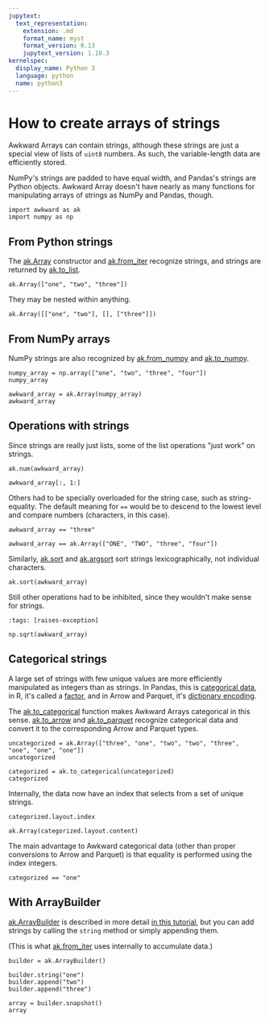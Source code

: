 ```yaml
---
jupytext:
  text_representation:
    extension: .md
    format_name: myst
    format_version: 0.13
    jupytext_version: 1.10.3
kernelspec:
  display_name: Python 3
  language: python
  name: python3
---
```


How to create arrays of strings
===============================

Awkward Arrays can contain strings, although these strings are just a special view of lists of `uint8` numbers. As such, the variable-length data are efficiently stored.

NumPy's strings are padded to have equal width, and Pandas's strings are Python objects. Awkward Array doesn't have nearly as many functions for manipulating arrays of strings as NumPy and Pandas, though.

```{code-cell} ipython3
import awkward as ak
import numpy as np
```

From Python strings
-------------------

The [ak.Array](https://awkward-array.readthedocs.io/en/latest/_auto/ak.Array.html) constructor and [ak.from_iter](https://awkward-array.readthedocs.io/en/latest/_auto/ak.from_iter.html) recognize strings, and strings are returned by [ak.to_list](https://awkward-array.readthedocs.io/en/latest/_auto/ak.to_list.html).

```{code-cell} ipython3
ak.Array(["one", "two", "three"])
```

They may be nested within anything.

```{code-cell} ipython3
ak.Array([["one", "two"], [], ["three"]])
```

From NumPy arrays
-----------------

NumPy strings are also recognized by [ak.from_numpy](https://awkward-array.readthedocs.io/en/latest/_auto/ak.from_numpy.html) and [ak.to_numpy](https://awkward-array.readthedocs.io/en/latest/_auto/ak.to_numpy.html).

```{code-cell} ipython3
numpy_array = np.array(["one", "two", "three", "four"])
numpy_array
```

```{code-cell} ipython3
awkward_array = ak.Array(numpy_array)
awkward_array
```

Operations with strings
-----------------------

Since strings are really just lists, some of the list operations "just work" on strings.

```{code-cell} ipython3
ak.num(awkward_array)
```

```{code-cell} ipython3
awkward_array[:, 1:]
```

Others had to be specially overloaded for the string case, such as string-equality. The default meaning for `==` would be to descend to the lowest level and compare numbers (characters, in this case).

```{code-cell} ipython3
awkward_array == "three"
```

```{code-cell} ipython3
awkward_array == ak.Array(["ONE", "TWO", "three", "four"])
```

Similarly, [ak.sort](https://awkward-array.readthedocs.io/en/latest/_auto/ak.sort.html) and [ak.argsort](https://awkward-array.readthedocs.io/en/latest/_auto/ak.argsort.html) sort strings lexicographically, not individual characters.

```{code-cell} ipython3
ak.sort(awkward_array)
```

Still other operations had to be inhibited, since they wouldn't make sense for strings.

```{code-cell} ipython3
:tags: [raises-exception]

np.sqrt(awkward_array)
```

Categorical strings
-------------------

A large set of strings with few unique values are more efficiently manipulated as integers than as strings. In Pandas, this is [categorical data](https://pandas.pydata.org/pandas-docs/stable/user_guide/categorical.html), in R, it's called a [factor](https://www.rdocumentation.org/packages/base/versions/3.6.2/topics/factor), and in Arrow and Parquet, it's [dictionary encoding](https://arrow.apache.org/blog/2019/09/05/faster-strings-cpp-parquet/).

The [ak.to_categorical](https://awkward-array.readthedocs.io/en/latest/_auto/ak.to_categorical.html) function makes Awkward Arrays categorical in this sense. [ak.to_arrow](https://awkward-array.readthedocs.io/en/latest/_auto/ak.to_arrow.html) and [ak.to_parquet](https://awkward-array.readthedocs.io/en/latest/_auto/ak.to_parquet.html) recognize categorical data and convert it to the corresponding Arrow and Parquet types.

```{code-cell} ipython3
uncategorized = ak.Array(["three", "one", "two", "two", "three", "one", "one", "one"])
uncategorized
```

```{code-cell} ipython3
categorized = ak.to_categorical(uncategorized)
categorized
```

Internally, the data now have an index that selects from a set of unique strings.

```{code-cell} ipython3
categorized.layout.index
```

```{code-cell} ipython3
ak.Array(categorized.layout.content)
```

The main advantage to Awkward categorical data (other than proper conversions to Arrow and Parquet) is that equality is performed using the index integers.

```{code-cell} ipython3
categorized == "one"
```

With ArrayBuilder
-----------------

[ak.ArrayBuilder](https://awkward-array.readthedocs.io/en/latest/_auto/ak.ArrayBuilder.html) is described in more detail [in this tutorial](how-to-create-arraybuilder), but you can add strings by calling the `string` method or simply appending them.

(This is what [ak.from_iter](https://awkward-array.readthedocs.io/en/latest/_auto/ak.from_iter.html) uses internally to accumulate data.)

```{code-cell} ipython3
builder = ak.ArrayBuilder()

builder.string("one")
builder.append("two")
builder.append("three")

array = builder.snapshot()
array
```

